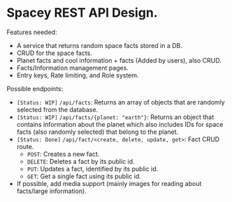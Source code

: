 # Spacey REST API Design.

Features needed:
* A service that returns random space facts stored in a DB.
* CRUD for the space facts.
* Planet facts and cool information + facts (Added by users), also CRUD.
* Facts/Information management pages.
* Entry keys, Rate limiting, and Role system.

Possible endpoints:
* `[Status: WIP]` `/api/facts`: Returns an array of objects that are randomly selected from the database.
* `[Status: WIP]` `/api/facts/{planet: "earth"}`: Returns an object that contains information about the planet
which also includes IDs for space facts (also randomly selected) that belong to the planet.
* `[Status: Done]` `/api/fact/<create, delete, update, get>`: Fact CRUD route.
  - `POST`: Creates a new fact.
  - `DELETE`: Deletes a fact by its public id.
  - `PUT`: Updates a fact, identified by its public id.
  - `GET`: Get a single fact using its public id.
* If possible, add media support (mainly images for reading about facts/large information).